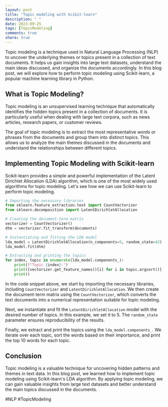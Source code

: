 ```yaml
---
layout: post
title: "Topic modeling with Scikit-learn"
description: " "
date: 2023-09-25
tags: [TopicModeling]
comments: true
share: true
---
```


Topic modeling is a technique used in Natural Language Processing (NLP) to uncover the underlying themes or topics present in a collection of text documents. It helps us gain insights into large text datasets, understand the main ideas discussed, and organize the documents accordingly. In this blog post, we will explore how to perform topic modeling using Scikit-learn, a popular machine learning library in Python.

## What is Topic Modeling?

Topic modeling is an unsupervised learning technique that automatically identifies the hidden topics present in a collection of documents. It is particularly useful when dealing with large text corpora, such as news articles, research papers, or customer reviews. 

The goal of topic modeling is to extract the most representative words or phrases from the documents and group them into distinct topics. This allows us to analyze the main themes discussed in the documents and understand the relationships between different topics.

## Implementing Topic Modeling with Scikit-learn

Scikit-learn provides a simple and powerful implementation of the Latent Dirichlet Allocation (LDA) algorithm, which is one of the most widely used algorithms for topic modeling. Let's see how we can use Scikit-learn to perform topic modeling.

```python
# Importing the necessary libraries
from sklearn.feature_extraction.text import CountVectorizer
from sklearn.decomposition import LatentDirichletAllocation

# Creating the document-term matrix
vectorizer = CountVectorizer()
dtm = vectorizer.fit_transform(documents)

# Instantiating and fitting the LDA model
lda_model = LatentDirichletAllocation(n_components=5, random_state=42)
lda_model.fit(dtm)

# Extracting and printing the topics
for index, topic in enumerate(lda_model.components_):
    print(f"Topic {index}:")
    print([vectorizer.get_feature_names()[i] for i in topic.argsort()[-10:]])
    print()
```

In the code snippet above, we start by importing the necessary libraries, including `CountVectorizer` and `LatentDirichletAllocation`. We then create the document-term matrix using the `CountVectorizer`, which converts the text documents into a numerical representation suitable for topic modeling.

Next, we instantiate and fit the `LatentDirichletAllocation` model with the desired number of topics. In this example, we set it to 5. The `random_state` parameter ensures reproducibility of the results.

Finally, we extract and print the topics using the `lda_model.components_`. We iterate over each topic, sort the words based on their importance, and print the top 10 words for each topic.

## Conclusion

Topic modeling is a valuable technique for uncovering hidden patterns and themes in text data. In this blog post, we learned how to implement topic modeling using Scikit-learn's LDA algorithm. By applying topic modeling, we can gain valuable insights from large text datasets and better understand the main topics discussed in the documents.

#NLP #TopicModeling